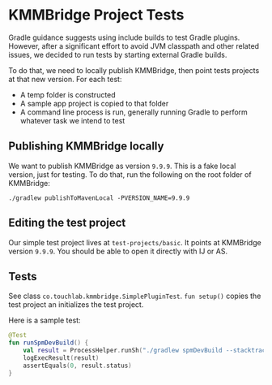 # KMMBridge Project Tests

Gradle guidance suggests using include builds to test Gradle plugins. However, after a significant effort to avoid JVM classpath and other related issues, we decided to run tests by starting external Gradle builds.

To do that, we need to locally publish KMMBridge, then point tests projects at that new version. For each test:

* A temp folder is constructed
* A sample app project is copied to that folder
* A command line process is run, generally running Gradle to perform whatever task we intend to test

## Publishing KMMBridge locally

We want to publish KMMBridge as version `9.9.9`. This is a fake local version, just for testing. To do that, run the following on the root folder of KMMBridge:

```shell
./gradlew publishToMavenLocal -PVERSION_NAME=9.9.9 
```

## Editing the test project

Our simple test project lives at `test-projects/basic`. It points at KMMBridge version `9.9.9`. You should be able to open it directly with IJ or AS.

## Tests

See class `co.touchlab.kmmbridge.SimplePluginTest`. `fun setup()` copies the test project an initializes the test project.

Here is a sample test:

```kotlin
@Test
fun runSpmDevBuild() {
    val result = ProcessHelper.runSh("./gradlew spmDevBuild --stacktrace", workingDir = testProjectDir)
    logExecResult(result)
    assertEquals(0, result.status)
}
```